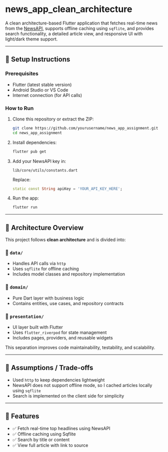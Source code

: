 # news_app_clean_architecture

A clean architecture-based Flutter application that fetches real-time news from the [NewsAPI](https://newsapi.org/), supports offline caching using `sqflite`, and provides search functionality, a detailed article view, and responsive UI with light/dark theme support.

---

## 🚀 Setup Instructions

### Prerequisites
- Flutter (latest stable version)
- Android Studio or VS Code
- Internet connection (for API calls)

### How to Run

1. Clone this repository or extract the ZIP:
   ```bash
   git clone https://github.com/yourusername/news_app_assignment.git
   cd news_app_assignment
   ```

2. Install dependencies:
   ```bash
   flutter pub get
   ```

3. Add your NewsAPI key in:
   ```
   lib/core/utils/constants.dart
   ```
   Replace:
   ```dart
   static const String apiKey = 'YOUR_API_KEY_HERE';
   ```

4. Run the app:
   ```bash
   flutter run
   ```

---

## 🧠 Architecture Overview

This project follows **clean architecture** and is divided into:

### 📁 `data/`
- Handles API calls via `http`
- Uses `sqflite` for offline caching
- Includes model classes and repository implementation

### 📁 `domain/`
- Pure Dart layer with business logic
- Contains entities, use cases, and repository contracts

### 📁 `presentation/`
- UI layer built with Flutter
- Uses `flutter_riverpod` for state management
- Includes pages, providers, and reusable widgets

This separation improves code maintainability, testability, and scalability.

---

## 🧪 Assumptions / Trade-offs

- Used `http` to keep dependencies lightweight
- NewsAPI does not support offline mode, so I cached articles locally using `sqflite`
- Search is implemented on the client side for simplicity


---

## 📝 Features

- ✅ Fetch real-time top headlines using NewsAPI
- ✅ Offline caching using Sqflite
- ✅ Search by title or content
- ✅ View full article with link to source
